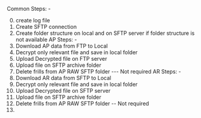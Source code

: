 Common Steps: -

0.  create log file
1.	Create SFTP connection 
2.	Create folder structure on local and on SFTP server if folder structure is not available
AP Steps: -
3.	Download AP data from FTP to Local
4.	Decrypt only relevant file and save in local folder
5.	Upload Decrypted file on FTP server
6.	Upload file on SFTP archive folder
7.	Delete frills from AP RAW SFTP folder --- Not required
AR Steps: -
8.	Download AR data from SFTP to Local
9.	Decrypt only relevant file and save in local folder
10.	Upload Decrypted file on SFTP server
11.	Upload file on SFTP archive folder
12.	Delete frills from AP RAW SFTP folder -- Not required
13. 
